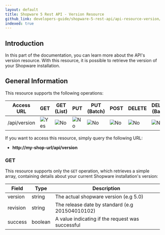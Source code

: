 ```yaml
---
layout: default
title: Shopware 5 Rest API - Version Resource
github_link: developers-guide/shopware-5-rest-api/api-resource-version/index.md
indexed: true
---
```


## Introduction

In this part of the documentation, you can learn more about the API's version resource. With this resource, it is possible to retrieve the version of your Shopware installation.

## General Information

This resource supports the following operations:

|  Access URL                 | GET                   | GET (List)          | PUT                 | PUT (Batch)         | POST                | DELETE          | DELETE (Batch)  |
|-----------------------------|-----------------------|---------------------|---------------------|---------------------|---------------------|-----------------|-----------------|
| /api/version                | ![Yes](./img/yes.png) | ![No](./img/no.png) | ![No](./img/no.png) | ![No](./img/no.png) | ![No](./img/no.png) | ![No](./img/no.png)   | ![No](./img/no.png)   |

If you want to access this resource, simply query the following URL:

* **http://my-shop-url/api/version**

### GET

This resource supports only the `GET` operation, which retrieves a simple array, containing details about your current Shopware installation's version:

| Field				| Type						| Description 									   |
|-------------------|---------------------------|--------------------------------------------------|
| version			| string					| The actual shopware version (e.g 5.0) 		   |
| revision			| string					| The release date by standard (e.g 201504010102)  |
| success			| boolean					| A value indicating if the request was successful |